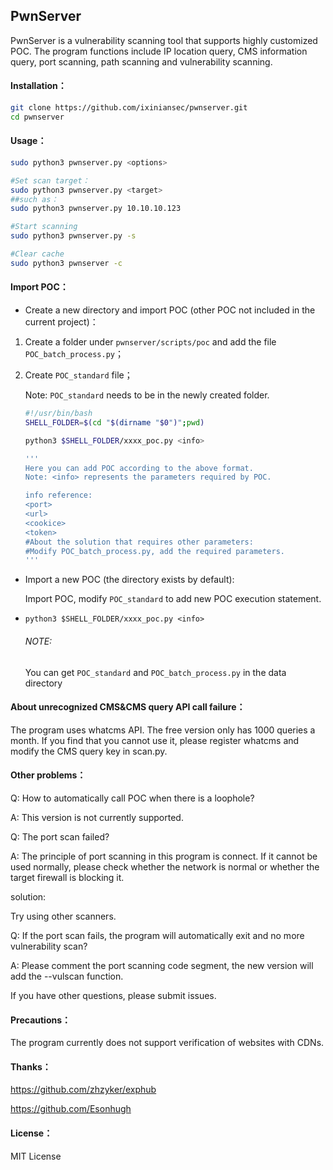 ## PwnServer

PwnServer is a vulnerability scanning tool that supports highly customized POC. The program functions include IP location query, CMS information query, port scanning, path scanning and vulnerability scanning.



#### Installation：

```bash
git clone https://github.com/ixiniansec/pwnserver.git
cd pwnserver
```

#### Usage：

```bash
sudo python3 pwnserver.py <options>

#Set scan target：
sudo python3 pwnserver.py <target>
##such as：
sudo python3 pwnserver.py 10.10.10.123

#Start scanning
sudo python3 pwnserver.py -s

#Clear cache
sudo python3 pwnserver -c
```

#### Import POC：

- Create a new directory and import POC (other POC not included in the current project)：

1. Create a folder under `pwnserver/scripts/poc` and add the file `POC_batch_process.py`；

2. Create `POC_standard` file；

   Note: `POC_standard` needs to be in the newly created folder.

   ```bash
   #!/usr/bin/bash
   SHELL_FOLDER=$(cd "$(dirname "$0")";pwd)
   
   python3 $SHELL_FOLDER/xxxx_poc.py <info>
   
   '''
   Here you can add POC according to the above format.
   Note: <info> represents the parameters required by POC.
   
   info reference:
   <port>
   <url>
   <cookice>
   <token>
   #About the solution that requires other parameters:
   #Modify POC_batch_process.py, add the required parameters.
   '''
   ```

- Import a new POC (the directory exists by default):

  Import POC, modify `POC_standard` to add new POC execution statement.

- `python3 $SHELL_FOLDER/xxxx_poc.py <info>`

  

  ###### NOTE:

  You can get `POC_standard` and `POC_batch_process.py` in the data directory

#### About unrecognized CMS&CMS query API call failure：

The program uses whatcms API. The free version only has 1000 queries a month. If you find that you cannot use it, please register whatcms and modify the CMS query key in scan.py.



#### Other problems：

Q: How to automatically call POC when there is a loophole?

A: This version is not currently supported.

Q: The port scan failed?

A: The principle of port scanning in this program is connect. If it cannot be used normally, please check whether the network is normal or whether the target firewall is blocking it.

solution:

Try using other scanners.

Q: If the port scan fails, the program will automatically exit and no more vulnerability scan?

A: Please comment the port scanning code segment, the new version will add the --vulscan function.

If you have other questions, please submit issues.

#### Precautions：

The program currently does not support verification of websites with CDNs.



#### Thanks：

https://github.com/zhzyker/exphub

https://github.com/Esonhugh

#### License：

MIT License
